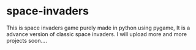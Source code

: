# space-invaders
This is space invaders game purely made in python using pygame, 
It is a advance version of classic space invaders.
I will upload more and more projects soon.... 
